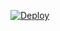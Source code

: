 

[![Deploy](https://www.herokucdn.com/deploy/button.svg)](https://heroku.com/deploy?template=https://github.com/udhay018777/phentomreaperbot)

